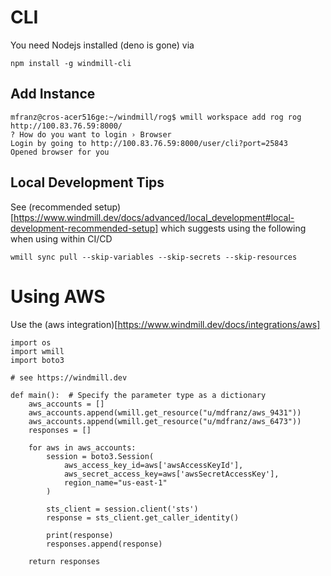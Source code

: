 # CLI

You need Nodejs installed (deno is gone) via 

```
npm install -g windmill-cli
```

## Add Instance

```
mfranz@cros-acer516ge:~/windmill/rog$ wmill workspace add rog rog http://100.83.76.59:8000/
? How do you want to login › Browser
Login by going to http://100.83.76.59:8000/user/cli?port=25843
Opened browser for you
```

## Local Development Tips

See (recommended setup)[https://www.windmill.dev/docs/advanced/local_development#local-development-recommended-setup] which suggests using the following when using within CI/CD

```
wmill sync pull --skip-variables --skip-secrets --skip-resources
```

# Using AWS

Use the (aws integration)[https://www.windmill.dev/docs/integrations/aws]

```
import os
import wmill
import boto3

# see https://windmill.dev

def main():  # Specify the parameter type as a dictionary
    aws_accounts = []
    aws_accounts.append(wmill.get_resource("u/mdfranz/aws_9431"))
    aws_accounts.append(wmill.get_resource("u/mdfranz/aws_6473"))
    responses = []

    for aws in aws_accounts:
        session = boto3.Session(
            aws_access_key_id=aws['awsAccessKeyId'],
            aws_secret_access_key=aws['awsSecretAccessKey'],
            region_name="us-east-1"
        )

        sts_client = session.client('sts')
        response = sts_client.get_caller_identity()

        print(response)
        responses.append(response)

    return responses
```
